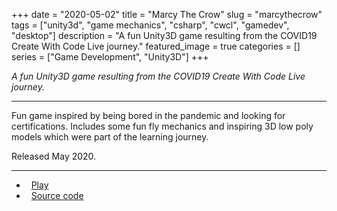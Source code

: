+++ 
date = "2020-05-02"
title = "Marcy The Crow"
slug = "marcythecrow"
tags = ["unity3d", "game mechanics", "csharp", "cwcl", "gamedev", "desktop"]
description = "A fun Unity3D game resulting from the COVID19 Create With Code Live journey."
featured_image = true
categories = []
series = ["Game Development", "Unity3D"]
+++

<p>
<em>A fun Unity3D game resulting from the COVID19 Create With Code Live journey.</em>
</p>
<hr>
<p>
    Fun game inspired by being bored in the pandemic and looking for certifications. Includes some fun fly mechanics and inspiring 3D low poly models which were part of the learning journey.
</p>
<p>Released May 2020.</p>
<hr>
<ul>
	<li><i class="fa fa-terminal"></i>&nbsp; <a href="https://play.unity.com/mg/other/marcy-the-crow">Play</a></li>
	<li><i class="fa fa-download"></i>&nbsp; <a href="#" class="disabled-link">Source code</a></li>
</ul>